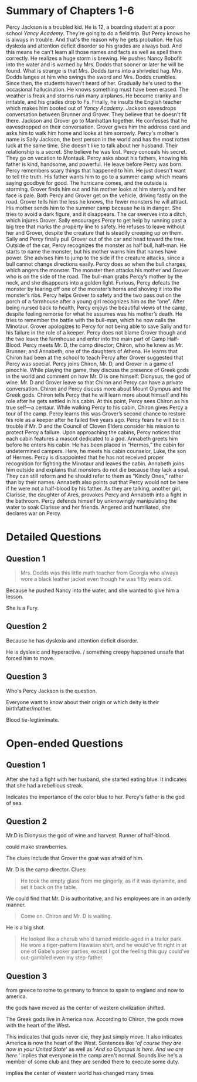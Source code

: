# Summary of Chapters 1-6
Percy Jackson is a troubled kid. He is 12, a boarding student at a poor school _Yancy Academy_. They're going to do a field trip. But Percy knows he is always in trouble. And that's the reason why he gets probation. He has dyslexia and attention deficit disorder so his grades are always bad. And this means he can't learn all those names and facts as well as spell them correctly. He realizes a huge storm is brewing. He pushes Nancy Bobofit into the water and is warned by Mrs. Dodds that sooner or later he will be found. What is strange is that Mrs. Dodds turns into a shriveled hag. Mrs. Dodds lunges at him who swings the sword and Mrs. Dodds crumbles. Since then, the students haven't heard of her. Gradually he's used to the occasional hallucination. He knows something must have been erased. The weather is freak and storms ruin many airplanes. He became cranky and irritable, and his grades drop to Fs. Finally, he insults the English teacher which makes him booted out of _Yancy Academy_. Jackson eavesdrops conversation between Brunner and Grover. They believe that he doesn't fit there. Jackson and Grover go to Manhattan together. He confesses that he eavesdropped on their conversation. Grover gives him the address card and asks him to walk him home and looks at him sorrowly. Percy's mother's name is Sally Jackson, the best person in the world and has the most rotten luck at the same time. She doesn't like to talk about her husband. Their relationship is a secret. She believe he was lost. Percy conceals his secret. They go on vacation to Montauk. Percy asks about his fathers, knowing his father is kind, handsome, and powerful. He leave before Percy was born. Percy remembers scary things that happened to him. He just doesn't want to tell the truth. His father wants him to go to a summer camp which means saying goodbye for good. The hurricane comes, and the outside is storming. Grover finds him out and his mother looks at him sternly and her face is pale. Both Percy and Grover get on the vehicle, driving fastly on the road. Grover tells him the less he knows, the fewer monsters he will attract. His mother sends him to the summer camp because he is in danger. She tries to avoid a dark figure, and it disappears. The car swerves into a ditch, which injures Grover. Sally encourages Percy to get help by running past a big tree that marks the property line to safety. He refuses to leave without her and Grover, despite the creature that is steadily creeping up on them. Sally and Percy finally pull Grover out of the car and head toward the tree. Outside of the car, Percy recognizes the monster as half bull, half-man. He starts to name the monster, but his mother warns him that names have power. She advises him to jump to the side if the creature attacks, since a bull cannot change directions easily. Percy does so when the bull charges, which angers the monster. The monster then attacks his mother and Grover who is on the side of the road. The bull-man grabs Percy’s mother by the neck, and she disappears into a golden light. Furious, Percy defeats the monster by tearing off one of the monster’s horns and shoving it into the monster’s ribs. Percy helps Grover to safety and the two pass out on the porch of a farmhouse after a young girl recognizes him as the “one”. After being nursed back to health, Percy enjoys the beautiful views of the camp, despite feeling remorse for what he assumes was his mother’s death. He tries to remember the battle with the bull-man, which he now calls the Minotaur. Grover apologizes to Percy for not being able to save Sally and for his failure in the role of a keeper. Percy does not blame Grover though and the two leave the farmhouse and enter into the main part of Camp Half-Blood. Percy meets Mr. D, the camp director; Chiron, who he knew as Mr. Brunner; and Annabeth, one of the daughters of Athena. He learns that Chiron had been at the school to teach Percy after Grover suggested that Percy was special. Percy joins Chiron, Mr. D, and Grover in a game of pinochle. While playing the game, they discuss the presence of Greek gods in the world and comment on how Mr. D is one himself: Dionysus, the god of wine. Mr. D and Grover leave so that Chiron and Percy can have a private conversation. Chiron and Percy discuss more about Mount Olympus and the Greek gods. Chiron tells Percy that he will learn more about himself and his role after he gets settled in his cabin. At this point, Percy sees Chiron as his true self—a centaur. While walking Percy to his cabin, Chiron gives Percy a tour of the camp. Percy learns this was Grover’s second chance to restore his role as a keeper after he failed five years ago. Percy fears he will be in trouble if Mr. D and the Council of Cloven Elders consider his mission to protect Percy a failure. Upon approaching the cabins, Percy notices that each cabin features a mascot dedicated to a god. Annabeth greets him before he enters his cabin. He has been placed in “Hermes,” the cabin for undetermined campers. Here, he meets his cabin counselor, Luke, the son of Hermes. Percy is disappointed that he has not received proper recognition for fighting the Minotaur and leaves the cabin. Annabeth joins him outside and explains that monsters do not die because they lack a soul. They can still reform and he should refer to them as “Kindly Ones,” rather than by their names. Annabeth also points out that Percy would not be here if he were not a half-blood by his father. As they are talking, another girl, Clarisse, the daughter of Ares, provokes Percy and Annabeth into a fight in the bathroom. Percy defends himself by unknowingly manipulating the water to soak Clarisse and her friends. Angered and humiliated, she declares war on Percy. 


# Detailed Questions
## Question 1
>Mrs. Dodds was this little math teacher from  Georgia who always wore a black leather jacket even though he was fifty years old. 

Because he pushed Nancy into the water, and she wanted to give him a lesson. 

She is a Fury.

## Question 2
Because he has dyslexia and attention deficit disorder. 

He is dyslexic and hyperactive. / something creepy happened unsafe that forced him to move. 

## Question 3
Who's Percy Jackson is the question.

Everyone want to know about their origin or which deity is their birthfather/mother.

Blood tie-legtimimate.

# Open-ended Questions
## Question 1
After she had a fight with her husband, she started eating blue. It indicates that she had a rebellious streak. 

Indicates the importance of the color blue to her. Percy's father is the god of sea.

## Question 2
Mr.D is Dionysus the god of wine and harvest. Runner of half-blood. 

could make strawberries.

The clues include that Grover the goat was afraid of him. 

Mr. D is the camp director. 
Clues:
>He took the empty glass from me gingerly, as if it was dynamite, and set it back on the table.

We could find that Mr. D is authoritative, and his employees are in an orderly manner. 

>Come on. Chiron and Mr. D is waiting.   

He is a big shot. 

>He looked like a cherub who'd turned middle-aged in a trailer park. He wore a tiger-pattern Hawaiian shirt, and he would've fit right in at one of Gabe's poker parties, except I got the feeling this guy could've out-gambled even my step-father.   

## Question 3
from greece to rome to germany to france to spain to england and now to america.

the gods have moved as the center of western civilization shifted.

The Greek gods live in America now. According to Chiron, the gods move with the heart of the West. 

This indicates that gods never die, they just simply move. It also inticates America is now the heart of the West. Sentences like '_of course they are now in your United State_' as well as '_And so Olympus is here. And we are here._' inplies that everyone in the camp aren't normal. Sounds like he's a member of some club and they are sended there to execute some duty. 

implies the center of western world has changed many times

